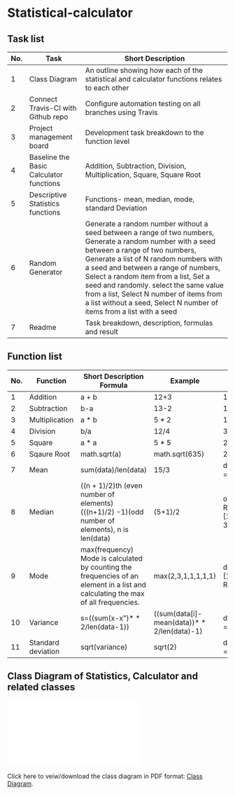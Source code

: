 
# Statistical-calculator

## Task list
No. |Task | Short Description
------- | --------------- | ---------- | 
1| Class Diagram | An outline showing how each of the statistical and calculator functions relates to each other
2| Connect Travis-CI with Github repo | Configure automation testing on all branches using Travis 
3| Project management board | Development task breakdown to the function level 
4| Baseline the Basic Calculator functions | Addition, Subtraction, Division, Multiplication, Square, Square Root 
5| Descriptive Statistics functions | Functions- mean, median, mode, standard Deviation 
6| Random Generator | Generate a random number without a seed between a range of two numbers, Generate a random number with a seed between a range of two numbers, Generate a list of N random numbers with a seed and between a range of numbers, Select a random item from a list, Set a seed and randomly. select the same value from a list, Select N number of items from a list without a seed, Select N number of items from a list with a seed 
7| Readme | Task breakdown, description, formulas and result 

## Function list
No. | Function | Short Description  Formula | Example | Result 
------- | --------------- | ---------- | ----------- | ----------- | 
1 | Addition | a + b | 12+3 | 15
2 | Subtraction| b-a | 13-2 | 11
3 | Multiplication| a * b |5 * 2 | 10
4 | Division | b/a | 12/4 | 3
5 | Square | a * a | 5 * 5 | 25
6 | Sqaure Root | math.sqrt(a)| math.sqrt(635)| 25.19920633
7 | Mean | sum(data)/len(data)| 15/3 |data=[1,2,3,4,5] Result = 3
8 | Median |  ((n + 1)/2)th (even number of elements) (((n+1)/2) -1)(odd number of elements), n is len(data)| (5+1)/2 |odd:data=[1,2,3,4,5] Result = 3,even:[1,2,3,4,5,6] Result = 3.5 
9 | Mode | max(frequency) Mode is calculated by counting the frequencies of an element in a list and calculating the max of all frequencies. | max(2,3,1,1,1,1,1) |data=[1,2,5,1,2,3,6,2,9,10,2] Result = 2(count 3)
10 | Variance | s=((sum(x-x")* * 2/len(data-1))|((sum(data[i]-mean(data))* * 2/len(data)-1)| data=[1,2,3,4,5] Result = 2
11 | Standard deviation | sqrt(variance) | sqrt(2) | data=[1,2,3,4,5] Result = 1.414


## Class Diagram of Statistics, Calculator and related classes 
<object data="Diagram_Vinay.pdf" type="application/pdf" width="700px" height="700px">
    <embed src="Diagram_Vinay.pdf">
        <p>Click here to veiw/download the class diagram in PDF format: <a href="Diagram_Vinay.pdf">Class Diagram</a>.</p>
    </embed>
</object>
